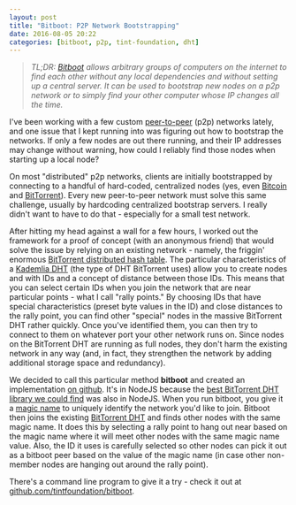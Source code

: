 ```yaml
---
layout: post
title: "Bitboot: P2P Network Bootstrapping"
date: 2016-08-05 20:22
categories: [bitboot, p2p, tint-foundation, dht]
---
```

> _TL;DR: [Bitboot](https://github.com/tintfoundation/bitboot) allows arbitrary groups of computers on the internet to find each other without any local dependencies and without setting up a central server.  It can be used to bootstrap new nodes on a p2p network or to simply find your other computer whose IP changes all the time._

I've been working with a few custom [peer-to-peer](https://en.wikipedia.org/wiki/Peer-to-peer) (p2p) networks lately, and one issue that I kept running into was figuring out how to bootstrap the networks.  If only a few nodes are out there running, and their IP addresses may change without warning, how could I reliably find those nodes when starting up a local node?

On most "distributed" p2p networks, clients are initially bootstrapped by connecting to a handful of hard-coded, centralized nodes (yes, even [Bitcoin](https://github.com/bitcoin/bitcoin/blob/37d83bb0a980996338d9bc9dbdbf0175eeaba9a2/src/chainparams.cpp#L116) and [BitTorrent](https://github.com/qbittorrent/qBittorrent/blob/5e114c0f2ead8077061e09e8debf89dfa0d526dc/src/base/bittorrent/session.cpp#L1567)).  Every new peer-to-peer network must solve this same challenge, usually by hardcoding centralized bootstrap servers.  I really didn't want to have to do that - especially for a small test network.

After hitting my head against a wall for a few hours, I worked out the framework for a proof of concept (with an anonymous friend) that would solve the issue by relying on an existing network - namely, the friggin' enormous [BitTorrent distributed hash table](https://en.wikipedia.org/wiki/Mainline_DHT).  The particular characteristics of a [Kademlia DHT](https://en.wikipedia.org/wiki/Kademlia) (the type of DHT BitTorrent uses) allow you to create nodes and with IDs and a concept of distance between those IDs.  This means that you can select certain IDs when you join the network that are near particular points - what I call "rally points."  By choosing IDs that have special characteristics (preset byte values in the ID) and close distances to the rally point, you can find other "special" nodes in the massive BitTorrent DHT rather quickly.  Once you've identified them, you can then try to connect to them on whatever port your other network runs on.  Since nodes on the BitTorrent DHT are running as full nodes, they don't harm the existing network in any way (and, in fact, they strengthen the network by adding additional storage space and redundancy).

We decided to call this particular method **bitboot** and created an implementation [on github](https://github.com/tintfoundation/bitboot).  It's in NodeJS because the [best BitTorrent DHT library we could find](https://www.npmjs.com/package/bittorrent-dht) was also in NodeJS.  When you run bitboot, you give it a [magic name](https://en.wikipedia.org/wiki/Magic_number_(programming)) to uniquely identify the network you'd like to join.  Bitboot then joins the existing [BitTorrent DHT](https://en.wikipedia.org/wiki/Mainline_DHT) and finds other nodes with the same magic name.  It does this by selecting a rally point to hang out near based on the magic name where it will meet other nodes with the same magic name value.  Also, the ID it uses is carefully selected so other nodes can pick it out as a bitboot peer based on the value of the magic name (in case other non-member nodes are hanging out around the rally point).

There's a command line program to give it a try - check it out at [github.com/tintfoundation/bitboot](https://github.com/tintfoundation/bitboot).